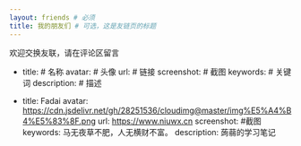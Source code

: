 ```yaml
---
layout: friends # 必须
title: 我的朋友们 # 可选，这是友链页的标题
---
```


欢迎交换友联，请在评论区留言

<!-- more -->

- title: # 名称
  avatar: # 头像
  url: # 链接
  screenshot: # 截图
  keywords: # 关键词
  description: # 描述

- title: Fadai
  avatar: https://cdn.jsdelivr.net/gh/28251536/cloudimg@master/img%E5%A4%B4%E5%83%8F.png
  url: https://www.niuwx.cn
  screenshot: #截图
  keywords: 马无夜草不肥，人无横财不富。
  description: 蒟蒻的学习笔记
